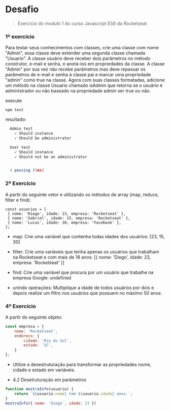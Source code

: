 # Desafio

> Exercício do modulo 1 do curso Javascript ES6 da Rocketseat

### 1º exercício

Para testar seus conhecimentos com classes, crie uma classe com nome "Admin", essa classe deve
extender uma segunda classe chamada "Usuario".
A classe usuário deve receber dois parâmetros no método construtor, e-mail e senha, e anotá-los
em propriedades da classe. A classe "Admin" por sua vez não recebe parâmetros mas deve
repassar os parâmetros de e-mail e senha à classe pai e marcar uma propriedade "admin" como
true na classe.
Agora com suas classes formatadas, adicione um método na classe Usuario chamado isAdmin que
retorna se o usuário é administrador ou não baseado na propriedade admin ser true ou não.

execute
```
npm test
```
resultado:
```js
  Admin test
    ✓ Should instance
    ✓ Should be administrator

  User test
    ✓ Should instance
    ✓ Should not be an administrator


  4 passing (5ms)
```

### 2º Exercício
A partir do seguinte vetor e utilizando os métodos de array (map, reduce, filter e find):

```
const usuarios = [
 { nome: 'Diego', idade: 23, empresa: 'Rocketseat' },
 { nome: 'Gabriel', idade: 15, empresa: 'Rocketseat' },
 { nome: 'Lucas', idade: 30, empresa: 'Facebook' },
];
```

- map: Crie uma variável que contenha todas idades dos usuários: [23, 15, 30]

- filter: Crie uma variáveis que tenha apenas os usuários que trabalham na Rocketseat e com mais de 18
anos: [{ nome: 'Diego', idade: 23, empresa: 'Rocketseat' }]

- find: Crie uma variável que procura por um usuário que trabalhe na empresa Google: undefined

- unindo operações: Multiplique a idade de todos usuários por dois e depois realize um filtro nos usuários que possuem
no máximo 50 anos:

### 4º Exercício
A partir do seguinte objeto:

```js
const empresa = {
    nome: 'Rocketseat',
    endereco: {
        cidade: 'Rio do Sul',
        estado: 'SC',
    }
};
```

- Utilize a desestruturação para transformar as propriedades nome, cidade e estado em variáveis.

- 4.2 Desetruturação em parâmetros

```js
function mostraInfo(usuario) {
    return `${usuario.nome} tem ${usuario.idade} anos.`;
}
mostraInfo({ nome: 'Diego', idade: 23 })
```


